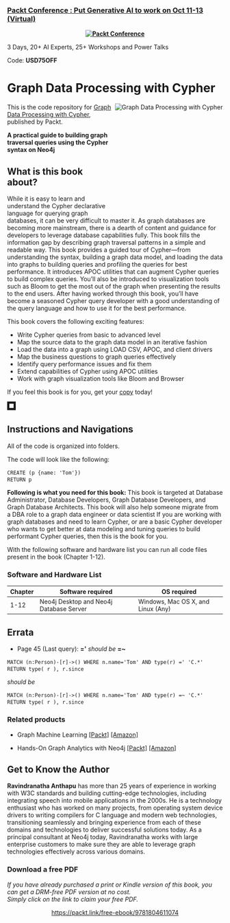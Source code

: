 
### [Packt Conference : Put Generative AI to work on Oct 11-13 (Virtual)](https://packt.link/JGIEY)

<b><p align='center'>[![Packt Conference](https://hub.packtpub.com/wp-content/uploads/2023/08/put-generative-ai-to-work-packt.png)](https://packt.link/JGIEY)</p></b> 
3 Days, 20+ AI Experts, 25+ Workshops and Power Talks 

Code: <b>USD75OFF</b>

# Graph Data Processing with Cypher

<a href="https://www.packtpub.com/product/graph-data-processing-with-cypher/9781804611074"><img src="https://static.packt-cdn.com/products/9781804611074/cover/smaller" alt="Graph Data Processing with Cypher" height="256px" align="right"></a>

This is the code repository for [ Graph Data Processing with Cypher](https://www.packtpub.com/product/graph-data-processing-with-cypher/9781804611074), published by Packt.

**A practical guide to building graph traversal queries using the Cypher syntax on Neo4j**

## What is this book about?
While it is easy to learn and understand the Cypher declarative language for querying graph databases, it can be very difficult to master it. As graph databases are becoming more mainstream, there is a dearth of content and guidance for developers to leverage database capabilities fully. This book fills the information gap by describing graph traversal patterns in a simple and readable way. This book provides a guided tour of Cypher—from understanding the syntax, building a graph data model, and loading the data into graphs to building queries and profiling the queries for best performance. It introduces APOC utilities that can augment Cypher queries to build complex queries. You’ll also be introduced to visualization tools such as Bloom to get the most out of the graph when presenting the results to the end users.
After having worked through this book, you’ll have become a seasoned Cypher query developer with a good understanding of the query language and how to use it for the best performance.

This book covers the following exciting features: 
* Write Cypher queries from basic to advanced level
* Map the source data to the graph data model in an iterative fashion
* Load the data into a graph using LOAD CSV, APOC, and client drivers
* Map the business questions to graph queries effectively
* Identify query performance issues and fix them
* Extend capabilities of Cypher using APOC utilities
* Work with graph visualization tools like Bloom and Browser	

If you feel this book is for you, get your [copy](https://www.amazon.com/dp/1804611077) today!

<a href="https://www.packtpub.com/?utm_source=github&utm_medium=banner&utm_campaign=GitHubBanner"><img src="https://raw.githubusercontent.com/PacktPublishing/GitHub/master/GitHub.png" alt="https://www.packtpub.com/" border="5" /></a>

## Instructions and Navigations
All of the code is organized into folders.

The code will look like the following:
```
CREATE (p {name: 'Tom'})
RETURN p
```

**Following is what you need for this book:**
This book is targeted at Database Administrator, Database Developers, Graph Database Developers, and Graph Database Architects. This book will also help someone migrate from a DBA role to a graph data engineer or data scientist
If you are working with graph databases and need to learn Cypher, or are a basic Cypher developer who wants to get better at data modeling and tuning queries to build performant Cypher queries, then this is the book for you.

With the following software and hardware list you can run all code files present in the book (Chapter 1-12).

### Software and Hardware List

| Chapter  | Software required                                                                    | OS required                        |
| -------- | -------------------------------------------------------------------------------------| -----------------------------------|
|  		1-12 | Neo4j Desktop and Neo4j Database Server  							                              | Windows, Mac OS X, and Linux (Any) |


## Errata

* Page 45 (Last query): **='** _should be_ **=~**
```
MATCH (n:Person)-[r]->() WHERE n.name='Tom' AND type(r) =' 'C.*' RETURN type( r ), r.since 
```
_should be_
```
MATCH (n:Person)-[r]->() WHERE n.name='Tom' AND type(r) =~ 'C.*' RETURN type( r ), r.since 
```

### Related products <Other books you may enjoy>
* Graph Machine Learning [[Packt]](https://www.packtpub.com/product/graph-machine-learning/9781800204492) [[Amazon]](https://www.amazon.com/dp/1800204493)

* Hands-On Graph Analytics with Neo4j [[Packt]](https://www.packtpub.com/product/hands-on-graph-analytics-with-neo4j/9781839212611?_ga=2.164659007.1855619319.1669697710-1347501151.1654864057) [[Amazon]](https://www.amazon.com/dp/1839212616)

## Get to Know the Author
**Ravindranatha Anthapu** has more than 25 years of experience in working with W3C standards and building cutting-edge technologies, including integrating speech into mobile applications in the 2000s. He is a technology enthusiast who has worked on many projects, from operating system device drivers to writing compilers for C language and modern web technologies, transitioning seamlessly and bringing experience from each of these domains and technologies to deliver successful solutions today. As a principal consultant at Neo4j today, Ravindranatha works with large enterprise customers to make sure they are able to leverage graph technologies effectively across various domains.

### Download a free PDF

 <i>If you have already purchased a print or Kindle version of this book, you can get a DRM-free PDF version at no cost.<br>Simply click on the link to claim your free PDF.</i>
<p align="center"> <a href="https://packt.link/free-ebook/9781804611074">https://packt.link/free-ebook/9781804611074 </a> </p>
